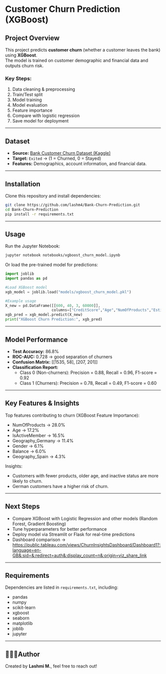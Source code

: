 # Customer Churn Prediction (XGBoost)

## Project Overview

This project predicts **customer churn** (whether a customer leaves the bank) using **XGBoost**.  
The model is trained on customer demographic and financial data and outputs churn risk.

### Key Steps:
1. Data cleaning & preprocessing
2. Train/Test split
3. Model training
4. Model evaluation
5. Feature importance
6. Compare with logistic regression
7. Save model for deployment

---

## Dataset

- **Source:** [Bank Customer Churn Dataset (Kaggle)](https://www.kaggle.com/datasets/shubhammeshram579/bank-customer-churn-prediction)  
- **Target:** `Exited` → (1 = Churned, 0 = Stayed)  
- **Features:** Demographics, account information, and financial data.  

---

## Installation

Clone this repository and install dependencies:

```bash
git clone https://github.com/lashm4/Bank-Churn-Prediction.git
cd Bank-Churn-Prediction
pip install -r requirements.txt
```

---

## Usage

Run the Jupyter Notebook:

```bash
jupyter notebook notebooks/xgboost_churn_model.ipynb
```

Or load the pre-trained model for predictions:

```python
import joblib
import pandas as pd

#Load XGBoost model
xgb_model = joblib.load("models/xgboost_churn_model.pkl")

#Example usage
X_new = pd.DataFrame([[600, 40, 3, 60000]],
                     columns=["CreditScore","Age","NumOfProducts","EstimatedSalary"])
xgb_pred = xgb_model.predict(X_new)
print("XGBoost Churn Prediction:", xgb_pred)
```

---

## Model Performance

- **Test Accuracy:** 86.8%  
- **ROC-AUC:** 0.728 → good separation of churners  
- **Confusion Matrix:** [[1535, 58], [207, 201]]  
- **Classification Report:**
  - Class 0 (Non-churners): Precision = 0.88, Recall = 0.96, F1-score = 0.92  
  - Class 1 (Churners): Precision = 0.78, Recall = 0.49, F1-score = 0.60  

---

## Key Features & Insights

Top features contributing to churn (XGBoost Feature Importance):
- NumOfProducts → 28.0%  
- Age → 17.2%  
- IsActiveMember → 16.5%  
- Geography_Germany → 11.4%  
- Gender → 6.1%  
- Balance → 6.0%  
- Geography_Spain → 4.3%  

Insights:
- Customers with fewer products, older age, and inactive status are more likely to churn.
- German customers have a higher risk of churn.

---

## Next Steps

- Compare XGBoost with Logistic Regression and other models (Random Forest, Gradient Boosting)
- Tune hyperparameters for better performance
- Deploy model via Streamlit or Flask for real-time predictions
- Dashboard comparison -> https://public.tableau.com/views/ChurnInsightsDashboard/Dashboard1?:language=en-GB&:sid=&:redirect=auth&:display_count=n&:origin=viz_share_link

---

## Requirements

Dependencies are listed in `requirements.txt`, including:
- pandas  
- numpy  
- scikit-learn  
- xgboost  
- seaborn  
- matplotlib  
- joblib  
- jupyter  

---

## 👩🏻‍💻Author

Created by **Lashmi M.**, feel free to reach out!


